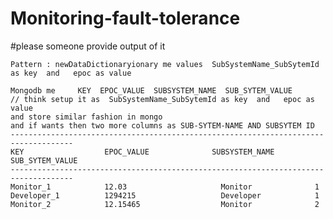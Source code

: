 # Monitoring-fault-tolerance
#please someone provide output of it

    Pattern : newDataDictionaryionary me values  SubSystemName_SubSytemId as key  and   epoc as value

    Mongodb me     KEY  EPOC_VALUE  SUBSYSTEM_NAME  SUB_SYTEM_VALUE
    // think setup it as  SubSystemName_SubSytemId as key  and   epoc as value  
    and store similar fashion in mongo 
    and if wants then two more columns as SUB-SYTEM-NAME AND SUBSYTEM ID 
    ------------------------------------------------------------------------------------
    KEY                  EPOC_VALUE              SUBSYSTEM_NAME      SUB_SYTEM_VALUE
    ------------------------------------------------------------------------------------
    Monitor_1            12.03                     Monitor              1
    Developer_1          1294215                   Developer            1
    Monitor_2            12.15465                  Monitor              2

